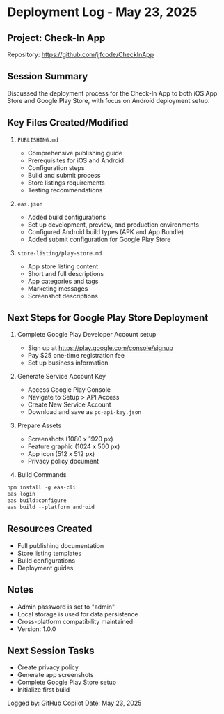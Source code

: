 # Deployment Log - May 23, 2025

## Project: Check-In App
Repository: https://github.com/jjfcode/CheckInApp

## Session Summary
Discussed the deployment process for the Check-In App to both iOS App Store and Google Play Store, with focus on Android deployment setup.

## Key Files Created/Modified

1. `PUBLISHING.md`
   - Comprehensive publishing guide
   - Prerequisites for iOS and Android
   - Configuration steps
   - Build and submit process
   - Store listings requirements
   - Testing recommendations

2. `eas.json`
   - Added build configurations
   - Set up development, preview, and production environments
   - Configured Android build types (APK and App Bundle)
   - Added submit configuration for Google Play Store

3. `store-listing/play-store.md`
   - App store listing content
   - Short and full descriptions
   - App categories and tags
   - Marketing messages
   - Screenshot descriptions

## Next Steps for Google Play Store Deployment

1. Complete Google Play Developer Account setup
   - Sign up at https://play.google.com/console/signup
   - Pay $25 one-time registration fee
   - Set up business information

2. Generate Service Account Key
   - Access Google Play Console
   - Navigate to Setup > API Access
   - Create New Service Account
   - Download and save as `pc-api-key.json`

3. Prepare Assets
   - Screenshots (1080 x 1920 px)
   - Feature graphic (1024 x 500 px)
   - App icon (512 x 512 px)
   - Privacy policy document

4. Build Commands
```powershell
npm install -g eas-cli
eas login
eas build:configure
eas build --platform android
```

## Resources Created
- Full publishing documentation
- Store listing templates
- Build configurations
- Deployment guides

## Notes
- Admin password is set to "admin"
- Local storage is used for data persistence
- Cross-platform compatibility maintained
- Version: 1.0.0

## Next Session Tasks
- Create privacy policy
- Generate app screenshots
- Complete Google Play Store setup
- Initialize first build

Logged by: GitHub Copilot
Date: May 23, 2025
